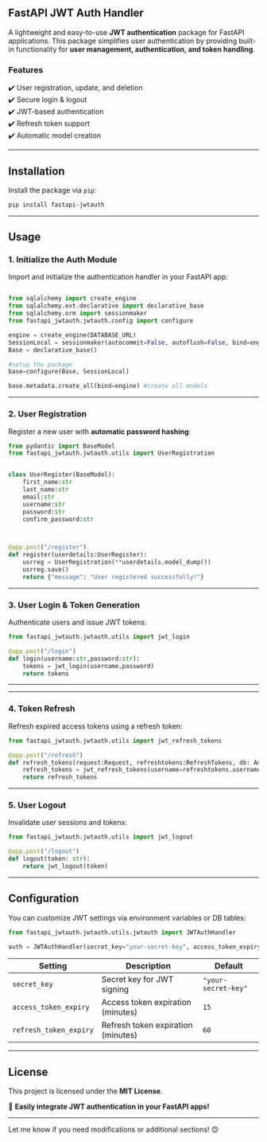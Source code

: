 
## **FastAPI JWT Auth Handler**  
A lightweight and easy-to-use **JWT authentication** package for FastAPI applications. This package simplifies user authentication by providing built-in functionality for **user management, authentication, and token handling**.  

### **Features**  
✔️ User registration, update, and deletion  
✔️ Secure login & logout  
✔️ JWT-based authentication  
✔️ Refresh token support  
✔️ Automatic model creation  

---

## **Installation**  
Install the package via `pip`:  
```bash
pip install fastapi-jwtauth
```

---

## **Usage**  

### **1. Initialize the Auth Module**  
Import and initialize the authentication handler in your FastAPI app:  
```python

from sqlalchemy import create_engine
from sqlalchemy.ext.declarative import declarative_base
from sqlalchemy.orm import sessionmaker
from fastapi_jwtauth.jwtauth.config import configure 

engine = create_engine(DATABASE_URL)
SessionLocal = sessionmaker(autocommit=False, autoflush=False, bind=engine)
Base = declarative_base()

#setup the package
base=configure(Base, SessionLocal)

base.metadata.create_all(bind=engine) #create all models

```

---

### **2. User Registration**  
Register a new user with **automatic password hashing**:  
```python
from pydantic import BaseModel
from fastapi_jwtauth.jwtauth.utils import UserRegistration


class UserRegister(BaseModel):
    first_name:str
    last_name:str
    email:str
    username:str
    password:str
    confirm_password:str



@app.post("/register")
def register(userdetails:UserRegister):
    usrreg = UserRegistration(**userdetails.model_dump())
    usrreg.save()
    return {"message": "User registered successfully!"}
```

---

### **3. User Login & Token Generation**  
Authenticate users and issue JWT tokens:  
```python
from fastapi_jwtauth.jwtauth.utils import jwt_login

@app.post("/login")
def login(username:str,password:str):
    tokens = jwt_login(username,password)
    return tokens
```

---

---

### **4. Token Refresh**  
Refresh expired access tokens using a refresh token:  
```python
from fastapi_jwtauth.jwtauth.utils import jwt_refresh_tokens

@app.post("/refresh")
def refresh_tokens(request:Request, refreshtokens:RefreshTokens, db: Annotated[Session, Depends(get_db)]):
    refresh_tokens = jwt_refresh_tokens(username=refreshtokens.username, refresh_token=refreshtokens.refresh_token, grant_type=refreshtokens.grant_type)
    return refresh_tokens
```

---

### **5. User Logout**  
Invalidate user sessions and tokens:  
```python
from fastapi_jwtauth.jwtauth.utils import jwt_logout

@app.post("/logout")
def logout(token: str):
    return jwt_logout(token)
```

---

## **Configuration**  
You can customize JWT settings via environment variables or DB tables:  
```python
from fastapi_jwtauth.jwtauth.utils.jwtauth import JWTAuthHandler

auth = JWTAuthHandler(secret_key="your-secret-key", access_token_expiry=15, refresh_token_expiry=60)
```

| **Setting**  | **Description** | **Default** |
|-------------|---------------|------------|
| `secret_key` | Secret key for JWT signing | `"your-secret-key"` |
| `access_token_expiry` | Access token expiration (minutes) | `15` |
| `refresh_token_expiry` | Refresh token expiration (minutes) | `60` |

---

## **License**  
This project is licensed under the **MIT License**.  

🚀 **Easily integrate JWT authentication in your FastAPI apps!**  

---

Let me know if you need modifications or additional sections! 😊